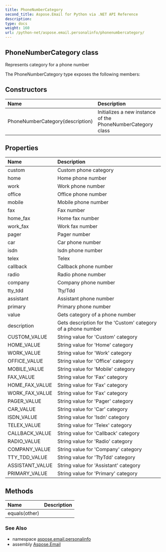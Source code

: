 ```yaml
---
title: PhoneNumberCategory
second_title: Aspose.Email for Python via .NET API Reference
description: 
type: docs
weight: 160
url: /python-net/aspose.email.personalinfo/phonenumbercategory/
---
```


## PhoneNumberCategory class

Represents category for a phone number

The PhoneNumberCategory type exposes the following members:
## Constructors
| Name | Description |
| :- | :- |
|PhoneNumberCategory(description)|Initializes a new instance of the PhoneNumberCategory class|
## Properties
| Name | Description |
| :- | :- |
|custom|Custom phone category|
|home|Home phone number|
|work|Work phone number|
|office|Office phone number|
|mobile|Mobile phone number|
|fax|Fax number|
|home_fax|Home fax number|
|work_fax|Work fax number|
|pager|Pager number|
|car|Car phone number|
|isdn|Isdn phone number|
|telex|Telex|
|callback|Callback phone number|
|radio|Radio phone number|
|company|Company phone number|
|tty_tdd|Tty/Tdd|
|assistant|Assistant phone number|
|primary|Primary phone number|
|value|Gets category of a phone number|
|description|Gets description for the 'Custom' category of a phone number|
|CUSTOM_VALUE|String value for 'Custom' category|
|HOME_VALUE|String value for 'Home' category|
|WORK_VALUE|String value for 'Work' category|
|OFFICE_VALUE|String value for 'Office' category|
|MOBILE_VALUE|String value for 'Mobile' category|
|FAX_VALUE|String value for 'Fax' category|
|HOME_FAX_VALUE|String value for 'Fax' category|
|WORK_FAX_VALUE|String value for 'Fax' category|
|PAGER_VALUE|String value for 'Pager' category|
|CAR_VALUE|String value for 'Car' category|
|ISDN_VALUE|String value for 'Isdn' category|
|TELEX_VALUE|String value for 'Telex' category|
|CALLBACK_VALUE|String value for 'Callback' category|
|RADIO_VALUE|String value for 'Radio' category|
|COMPANY_VALUE|String value for 'Company' category|
|TTY_TDD_VALUE|String value for 'TtyTdd' category|
|ASSISTANT_VALUE|String value for 'Assistant' category|
|PRIMARY_VALUE|String value for 'Primary' category|
## Methods
| Name | Description |
| :- | :- |
|equals(other)|  |

### See Also

* namespace [aspose.email.personalinfo](/email/python-net/aspose.email.personalinfo/)
* assembly [Aspose.Email](/email/python-net/)

